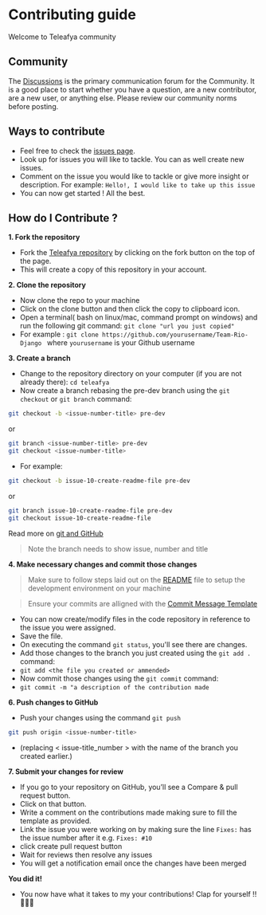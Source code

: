 # Contributing guide

Welcome to Teleafya community

## Community

The [Discussions](https://github.com/Victortimbwa/teleafya/discussions/1) is the primary communication forum for the Community. It is a good place to start whether you have a question, are a new contributor, are a new user, or anything else. Please review our community norms before posting.

## Ways to contribute

- Feel free to check the [issues page](https://github.com/Victortimbwa/teleafya/issues).
- Look up for issues you will like to tackle. You can as well create new issues.
- Comment on the issue you would like to tackle or give more insight or description. For example: `Hello!, I would like to take up this issue`
- You can now get started ! All the best.

## How do I Contribute ?

**1. Fork the repository**

- Fork the [Teleafya repository](https://github.com/Victortimbwa/teleafya.git) by clicking on the fork button on the top of the page.
- This will create a copy of this repository in your account.

**2. Clone the repository**

- Now clone the repo to your machine
- Click on the clone button and then click the copy to clipboard icon.
- Open a terminal( bash on linux/mac, command prompt on windows) and run the following git command: `git clone "url you just copied" `
- For example : `git clone https://github.com/yourusername/Team-Rio-Django ` where `yourusername` is your Github username

**3. Create a branch**

- Change to the repository directory on your computer (if you are not already there): `cd teleafya`
- Now create a branch rebasing the pre-dev branch using the `git checkout` or `git branch` command:

```bash
git checkout -b <issue-number-title> pre-dev
```

or

```bash
git branch <issue-number-title> pre-dev
git checkout <issue-number-title>
```

- For example:

```bash
git checkout -b issue-10-create-readme-file pre-dev
```

or

```bash
git branch issue-10-create-readme-file pre-dev
git checkout issue-10-create-readme-file
```

Read more on [git and GitHub](https://docs.github.com/en/get-started/quickstart/hello-world)

> Note the branch needs to show issue, number and title

**4. Make necessary changes and commit those changes**

> Make sure to follow steps laid out on the [README](https://github.com/Victortimbwa/teleafya/edit/) file to setup the development environment on your machine

> Ensure your commits are alligned with the [Commit Message Template](https://github.com/Victortimbwa/teleafya/blob/main/.github/.git_commit_template)

- You can now create/modify files in the code repository in reference to the issue you were assigned.
- Save the file.
- On executing the command `git status`, you'll see there are changes.
- Add those changes to the branch you just created using the `git add .` command:
- `git add <the file you created or ammended>`
- Now commit those changes using the `git commit` command:
- `git commit -m "a description of the contribution made`

**6. Push changes to GitHub**

- Push your changes using the command `git push`

```bash
git push origin <issue-number-title>
```

- (replacing < issue-title_number > with the name of the branch you created earlier.)

**7. Submit your changes for review**

- If you go to your repository on GitHub, you’ll see a Compare & pull request button.
- Click on that button.
- Write a comment on the contributions made making sure to fill the template as provided.
- Link the issue you were working on by making sure the line `Fixes:` has the issue number after it e.g. `Fixes: #10`
- click create pull request button
- Wait for reviews then resolve any issues
- You will get a notification email once the changes have been merged

**You did it!**

- You now have what it takes to my your contributions! Clap for yourself !!👏👏👏
